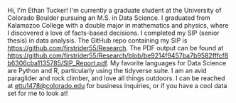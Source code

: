 Hi, I'm Ethan Tucker! I'm currently a graduate student at the University of Colorado Boulder pursuing an M.S. in Data Science. I graduated from Kalamazoo College with a double major in mathematics and physics, where I discovered a love of facts-based decisions. I completed my SIP (senior thesis) in data analysis. The GitHub repo containing my SIP is https://github.com/firstrider55/Research. The PDF output can be found at https://github.com/firstrider55/Research/blob/be9214f9457ba7b9582fffcf8b6306cba1135785/SIP_Report.pdf. My favorite languages for Data Science are Python and R, particularly using the tidyverse suite. I am an avid paraglider and rock climber, and love all things outdoors. I can be reached at ettu1478@colorado.edu for business inquiries, or if you have a cool data set for me to look at! 
